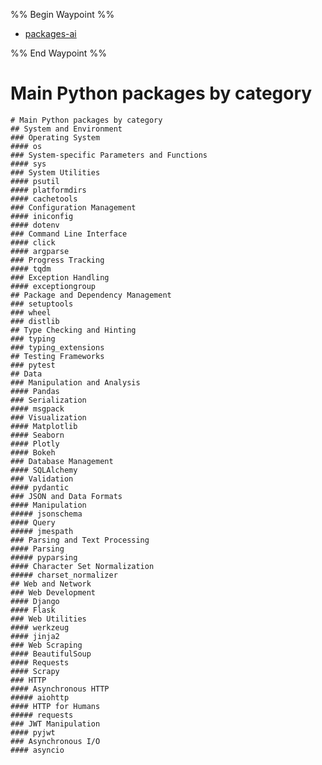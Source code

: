 %% Begin Waypoint %%
- [packages-ai](./packages-ai.md)

%% End Waypoint %%


# Main Python packages by category

<!-- 
Top PyPI Packages: A monthly dump of the 8,000 most-downloaded packages from PyPI
https://hugovk.github.io/top-pypi-packages/
 -->

```markmap
# Main Python packages by category
## System and Environment
### Operating System
#### os
### System-specific Parameters and Functions
#### sys
### System Utilities
#### psutil
#### platformdirs
#### cachetools
### Configuration Management
#### iniconfig
#### dotenv
### Command Line Interface
#### click
#### argparse
### Progress Tracking
#### tqdm
### Exception Handling
#### exceptiongroup
## Package and Dependency Management
### setuptools
### wheel
### distlib
## Type Checking and Hinting
### typing
### typing_extensions
## Testing Frameworks
### pytest
## Data
### Manipulation and Analysis
#### Pandas
### Serialization
#### msgpack
### Visualization  
#### Matplotlib
#### Seaborn
#### Plotly
#### Bokeh
### Database Management 
#### SQLAlchemy
### Validation
#### pydantic
### JSON and Data Formats
#### Manipulation
##### jsonschema
#### Query
##### jmespath
### Parsing and Text Processing
#### Parsing
##### pyparsing
#### Character Set Normalization
##### charset_normalizer
## Web and Network
### Web Development 
#### Django
#### Flask
### Web Utilities
#### werkzeug
#### jinja2
### Web Scraping    
#### BeautifulSoup
#### Requests
#### Scrapy
### HTTP
#### Asynchronous HTTP
##### aiohttp
#### HTTP for Humans
##### requests
### JWT Manipulation
#### pyjwt
### Asynchronous I/O
#### asyncio
```
